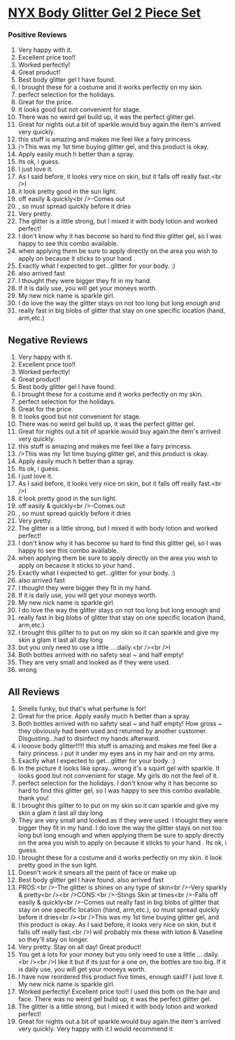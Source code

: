 # [NYX Body Glitter Gel 2 Piece Set](https://products.checkmycream.com/products/NYX-Body-Glitter-Gel-2-Piece-Set.html)

### Positive Reviews

<ol>
      <li>Very happy with it.</li>
      <li>Excellent price too!!  </li>
      <li>Worked perfectly!  </li>
      <li>Great product!</li>
      <li>Best body glitter gel I have found.</li>
      <li>I brought these for a costume and it works perfectly on my skin.</li>
      <li>perfect selection for the holidays.  </li>
      <li>Great for the price.</li>
      <li>It looks good but not convenient for stage.</li>
      <li>There was no weird gel build up, it was the perfect glitter gel.</li>
      <li>Great for nights out.a bit of sparkle.would buy again.the item&#x27;s arrived very quickly.</li>
      <li>this stuff is amazing and makes me feel like a fairy princess.</li>
      <li>/&gt;This was my 1st time buying glitter gel, and this product is okay.</li>
      <li>Apply easily  much h better  than  a  spray.</li>
      <li>Its ok, i guess.</li>
      <li>I just love it.</li>
      <li>As I said before, it looks very nice on skin, but it falls off really fast.&lt;br /&gt;I</li>
      <li>it look pretty good in the sun light.</li>
      <li>off easily &amp; quickly&lt;br /&gt;-Comes out</li>
      <li>, so must spread quickly before it dries</li>
      <li>Very pretty.</li>
      <li>The glitter is a little strong, but I mixed it with body lotion and worked perfect!</li>
      <li>I don&#x27;t know why it has become so hard to find this glitter gel, so I was happy to see this combo available.  </li>
      <li>when applying them be sure to apply directly on the area you wish to apply on because it sticks to your hand .</li>
      <li>Exactly what I expected to get...glitter for your body. :)</li>
      <li>also arrived fast</li>
      <li>I thought they were bigger they fit in my hand.</li>
      <li>If it is daily use, you will get your moneys worth.</li>
      <li>My new nick name is sparkle girl.</li>
      <li>I do love the way the glitter stays on not too long but long enough and</li>
      <li>really fast in big blobs of glitter that stay on one specific location (hand, arm,etc.)</li>
</ol>


<h2>Negative Reviews</h2>
<ol>
<li> Very happy with it.</li>
<li> Excellent price too!!  </li>
<li> Worked perfectly!  </li>
<li> Great product!</li>
<li> Best body glitter gel I have found.</li>
<li> I brought these for a costume and it works perfectly on my skin.</li>
<li> perfect selection for the holidays.  </li>
<li> Great for the price.</li>
<li> It looks good but not convenient for stage.</li>
<li> There was no weird gel build up, it was the perfect glitter gel.</li>
<li> Great for nights out.a bit of sparkle.would buy again.the item&#x27;s arrived very quickly.</li>
<li> this stuff is amazing and makes me feel like a fairy princess.</li>
<li> /&gt;This was my 1st time buying glitter gel, and this product is okay.</li>
<li> Apply easily  much h better  than  a  spray.</li>
<li> Its ok, i guess.</li>
<li> I just love it.</li>
<li> As I said before, it looks very nice on skin, but it falls off really fast.&lt;br /&gt;I</li>
<li> it look pretty good in the sun light.</li>
<li> off easily &amp; quickly&lt;br /&gt;-Comes out</li>
<li> , so must spread quickly before it dries</li>
<li> Very pretty.</li>
<li> The glitter is a little strong, but I mixed it with body lotion and worked perfect!</li>
<li> I don&#x27;t know why it has become so hard to find this glitter gel, so I was happy to see this combo available.  </li>
<li> when applying them be sure to apply directly on the area you wish to apply on because it sticks to your hand .</li>
<li> Exactly what I expected to get...glitter for your body. :)</li>
<li> also arrived fast</li>
<li> I thought they were bigger they fit in my hand.</li>
<li> If it is daily use, you will get your moneys worth.</li>
<li> My new nick name is sparkle girl.</li>
<li> I do love the way the glitter stays on not too long but long enough and</li>
<li> really fast in big blobs of glitter that stay on one specific location (hand, arm,etc.)</li>
<li> I brought this gillter to to put on my skin so it can sparkle and give my skin a glam it last all day long</li>
<li> but you only need to use a little ....daily.&lt;br /&gt;&lt;br /&gt;I</li>
<li> Both bottles arrived with no safety seal ~ and half empty!  </li>
<li> They are very small and looked as if they were used.</li>
<li> wrong</li>
</ol>

<h2>All Reviews</h2>

<ol>
    <li> Smells funky, but that&#x27;s what perfume is for!</li>
    <li> Great for the price. Apply easily  much h better  than  a  spray.</li>
    <li> Both bottles arrived with no safety seal ~ and half empty!  How gross ~ they obviously had been used and returned by another customer.  Disgusting...had to disinfect my hands afterward.</li>
    <li> i looove body glitter!!!!! this stuff is amazing and makes me feel like a fairy princess. i put it under my eyes ans in my hair and on my arms.</li>
    <li> Exactly what I expected to get...glitter for your body. :)</li>
    <li> In the picture it looks like spray...wrong it&#x27;s a squirt gel with sparkle. It looks good but not convenient for stage. My girls do not the feel of it.</li>
    <li> perfect selection for the holidays.  I don&#x27;t know why it has become so hard to find this glitter gel, so I was happy to see this combo available.  thank you!</li>
    <li> I brought this gillter to to put on my skin so it can sparkle and give my skin a glam it last all day long</li>
    <li> They are very small and looked as if they were used. I thought they were bigger they fit in my hand. I do love the way the glitter stays on not too long but long enough and when applying them be sure to apply directly on the area you wish to apply on because it sticks to your hand . Its ok, i guess.</li>
    <li> I brought these for a costume and it works perfectly on my skin. it look pretty good in the sun light.</li>
    <li> Doesn&#x27;t work it smears all the paint of face or make up</li>
    <li> Best body glitter gel I have found. also arrived fast</li>
    <li> PROS:&lt;br /&gt;-The glitter is shines on any type of skin&lt;br /&gt;-Very sparkly &amp; pretty&lt;br /&gt;&lt;br /&gt;CONS:&lt;br /&gt;-Stings Skin at times&lt;br /&gt;-Falls off easily &amp; quickly&lt;br /&gt;-Comes out really fast in big blobs of glitter that stay on one specific location (hand, arm,etc.), so must spread quickly before it dries&lt;br /&gt;&lt;br /&gt;This was my 1st time buying glitter gel, and this product is okay. As I said before, it looks very nice on skin, but it falls off really fast.&lt;br /&gt;I will probably mix these with lotion &amp; Vaseline so they&#x27;ll stay on longer.</li>
    <li> Very pretty. Stay on all day! Great product!</li>
    <li> You get a lots for your money but you only need to use a little ....daily.&lt;br /&gt;&lt;br /&gt;I like it but if its just for a one on, the bottles are too big.  If it is daily use, you will get your moneys worth.</li>
    <li> I have now reordered this product five times, enough said? I just love it. My new nick name is sparkle girl.</li>
    <li> Worked perfectly!  Excellent price too!!  I used this both on the hair and face. There was no weird gel build up, it was the perfect glitter gel.</li>
    <li> The glitter is a little strong, but I mixed it with body lotion and worked perfect!</li>
    <li> Great for nights out.a bit of sparkle.would buy again.the item&#x27;s arrived very quickly. Very happy with it.I would recommend it</li>
</ol>




